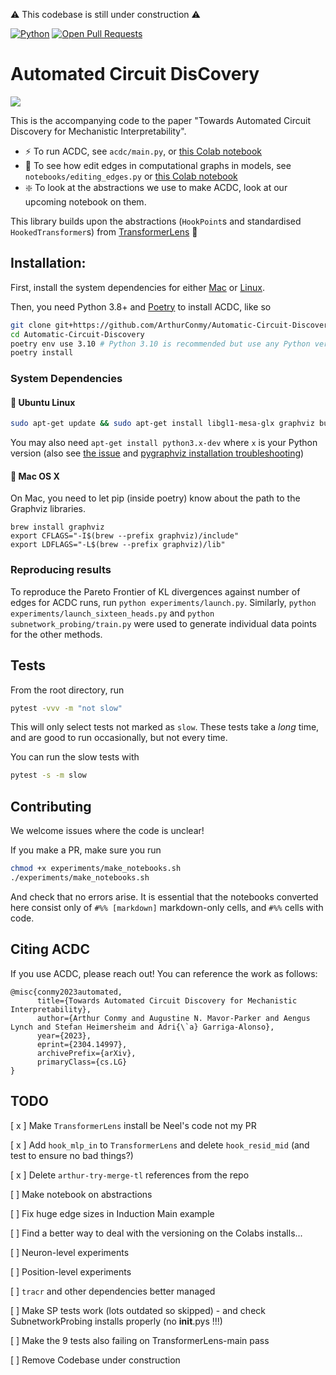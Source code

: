 :warning: This codebase is still under construction :warning:

[![Python](https://img.shields.io/badge/python-3.8%2B-blue)]() [![Open Pull Requests](https://img.shields.io/github/issues-pr/ArthurConmy/Automatic-Circuit-Discovery.svg)](https://github.com/ArthurConmy/Automatic-Circuit-Discovery/pulls)

# Automated Circuit DisCovery 

![](assets/acdc_finds_subgraph.png)

This is the accompanying code to the paper "Towards Automated Circuit Discovery for Mechanistic Interpretability".

* :zap: To run ACDC, see `acdc/main.py`, or <a href="https://colab.research.google.com/github/ArthurConmy/Automatic-Circuit-Discovery/blob/main/notebooks/colabs/ACDC_Main_Demo.ipynb">this Colab notebook</a>
* :wrench: To see how edit edges in computational graphs in models, see `notebooks/editing_edges.py` or <a href="https://colab.research.google.com/github/ArthurConmy/Automatic-Circuit-Discovery/blob/main/notebooks/colabs/ACDC_Editing_Edges_Demo.ipynb">this Colab notebook</a>
* :sparkle: To look at the abstractions we use to make ACDC, look at our upcoming notebook on them.

This library builds upon the abstractions (`HookPoint`s and standardised `HookedTransformer`s) from [TransformerLens](https://github.com/neelnanda-io/TransformerLens) :mag_right:

## Installation:

First, install the system dependencies for either [Mac](#apple-mac-os-x) or [Linux](#penguin-ubuntu-linux).

Then, you need Python 3.8+ and [Poetry](https://python-poetry.org/docs/) to install ACDC, like so

```bash
git clone git+https://github.com/ArthurConmy/Automatic-Circuit-Discovery.git
cd Automatic-Circuit-Discovery
poetry env use 3.10 # Python 3.10 is recommended but use any Python version >= 3.8
poetry install
```

### System Dependencies

#### :penguin: Ubuntu Linux

```bash
sudo apt-get update && sudo apt-get install libgl1-mesa-glx graphviz build-essential graphviz-dev
```

You may also need `apt-get install python3.x-dev` where `x` is your Python version (also see [the issue](https://github.com/ArthurConmy/Automatic-Circuit-Discovery/issues/57) and [pygraphviz installation troubleshooting](https://pygraphviz.github.io/documentation/stable/install.html))

#### :apple: Mac OS X

On Mac, you need to let pip (inside poetry) know about the path to the Graphviz libraries.

```
brew install graphviz
export CFLAGS="-I$(brew --prefix graphviz)/include"
export LDFLAGS="-L$(brew --prefix graphviz)/lib"
```

### Reproducing results

To reproduce the Pareto Frontier of KL divergences against number of edges for ACDC runs, run `python experiments/launch.py`. Similarly, `python experiments/launch_sixteen_heads.py` and `python subnetwork_probing/train.py` were used to generate individual data points for the other methods.

## Tests

From the root directory, run 

```bash
pytest -vvv -m "not slow"
```

This will only select tests not marked as `slow`. These tests take a _long_ time, and are good to run occasionally, but
not every time.

You can run the slow tests with

``` bash
pytest -s -m slow
```

## Contributing 

We welcome issues where the code is unclear!

If you make a PR, make sure you run 
```bash
chmod +x experiments/make_notebooks.sh
./experiments/make_notebooks.sh
```
And check that no errors arise. It is essential that the notebooks converted here consist only of `#%% [markdown]` markdown-only cells, and `#%%` cells with code.

## Citing ACDC

If you use ACDC, please reach out! You can reference the work as follows:

```
@misc{conmy2023automated,
      title={Towards Automated Circuit Discovery for Mechanistic Interpretability}, 
      author={Arthur Conmy and Augustine N. Mavor-Parker and Aengus Lynch and Stefan Heimersheim and Adri{\`a} Garriga-Alonso},
      year={2023},
      eprint={2304.14997},
      archivePrefix={arXiv},
      primaryClass={cs.LG}
}
```

## TODO

[ x ] Make `TransformerLens` install be Neel's code not my PR

[ x ] Add `hook_mlp_in` to `TransformerLens` and delete `hook_resid_mid` (and test to ensure no bad things?)

[ x ] Delete `arthur-try-merge-tl` references from the repo

[ ] Make notebook on abstractions

[ ] Fix huge edge sizes in Induction Main example

[ ] Find a better way to deal with the versioning on the Colabs installs...

[ ] Neuron-level experiments

[ ] Position-level experiments

[ ] `tracr` and other dependencies better managed

[ ] Make SP tests work (lots outdated so skipped) - and check SubnetworkProbing installs properly (no __init__.pys !!!)

[ ] Make the 9 tests also failing on TransformerLens-main pass

[ ] Remove Codebase under construction
